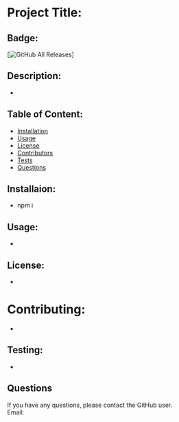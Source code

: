 
# Project Title: 
## Badge: 
[![GitHub All Releases](https://img.shields.io/github/downloads/carolenesw/README.md/total?logo=Github&logoColor=%23ff0000&style=flat-square)]
## Description: 
* 
## Table of Content: 

* [Installation](#installation)  
* [Usage](#usage)
* [License](#license)
* [Contributors](#contributors)
* [Tests](#tests)
* [Questions](#questions)

## Installaion:
* npm i
## Usage: 
* 
## License: 
* 
# Contributing: 
* 
## Testing: 
* 
## Questions
If you have any questions, please contact the GitHub user.           
<img src="">  
Email: 

